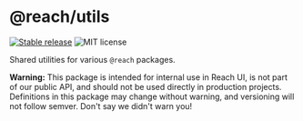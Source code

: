 # @reach/utils

[![Stable release](https://img.shields.io/npm/v/@reach/utils.svg)](https://npm.im/@reach/utils) ![MIT license](https://badgen.now.sh/badge/license/MIT)

Shared utilities for various `@reach` packages.

**Warning:** This package is intended for internal use in Reach UI, is not part of our public API, and should not be used directly in production projects. Definitions in this package may change without warning, and versioning will not follow semver. Don't say we didn't warn you!
